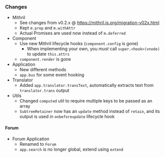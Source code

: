 ### Changes

* Mithril
    - See changes from v0.2.x @ https://mithril.js.org/migration-v02x.html
    - Kept `m.prop` and `m.withAttr`
    - Actual Promises are used now instead of `m.deferred`
* Component
    - Use new Mithril lifecycle hooks (`component.config` is gone)
        - When implementing your own, you *must* call `super.<hook>(vnode)` to update `this.attrs`
    - `component.render` is gone
* Application
    - New different methods
    - `app.bus` for some event hooking
* Translator
    - Added `app.translator.transText`, automatically extracts text from `translator.trans` output
* Utils
    - Changed `computed` util to require multiple keys to be passed as an array
    - `SubtreeRetainer` now has an `update` method instead of `retain`, and its output is used in `onbeforeupdate` lifecycle hook

#### Forum
* Forum Application
    - Renamed to `Forum`
    - `app.search` is no longer global, extend using `extend`
